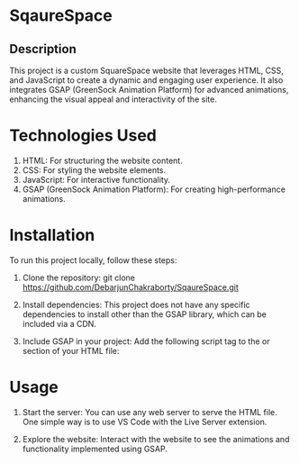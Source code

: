 # SqaureSpace

## Description
This project is a custom SquareSpace website that leverages HTML, CSS, and JavaScript to create a dynamic and engaging user experience. It also integrates GSAP (GreenSock Animation Platform) for advanced animations, enhancing the visual appeal and interactivity of the site.

# Technologies Used
1. HTML: For structuring the website content.
2. CSS: For styling the website elements.
3. JavaScript: For interactive functionality.
4. GSAP (GreenSock Animation Platform): For creating high-performance animations.

# Installation
To run this project locally, follow these steps:

1. Clone the repository:
git clone https://github.com/DebarjunChakraborty/SqaureSpace.git

2. Install dependencies:
This project does not have any specific dependencies to install other than the GSAP library, which can be included via a CDN.

3. Include GSAP in your project:
Add the following script tag to the <head> or <body> section of your HTML file:
<script src="https://cdnjs.cloudflare.com/ajax/libs/gsap/3.9.1/gsap.min.js"></script>

# Usage
1. Start the server:
You can use any web server to serve the HTML file. One simple way is to use VS Code with the Live Server extension.

2. Explore the website:
Interact with the website to see the animations and functionality implemented using GSAP.
